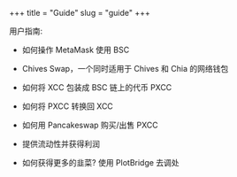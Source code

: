 +++
title = "Guide"
slug = "guide"
+++

用户指南:

- 如何操作 MetaMask 使用 BSC

- Chives Swap，一个同时适用于 Chives 和 Chia 的网络钱包

- 如何将 XCC 包装成 BSC 链上的代币 PXCC

- 如何将 PXCC 转换回 XCC

- 如何用 Pancakeswap 购买/出售 PXCC

- 提供流动性并获得利润

- 如何获得更多的韭菜? 使用 PlotBridge 去调处
